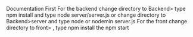 Documentation
First For the backend change directory to Backend> type npm install and type node server/server.js or change directory to Backend>server and type node or nodemin server.js
For the front change directory to front> , type npm install the npm start

